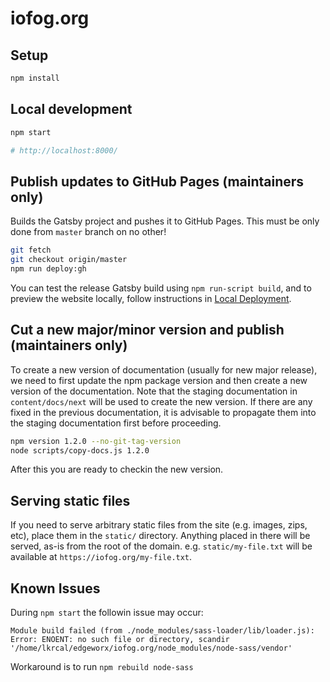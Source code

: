 # iofog.org

## Setup

```sh
npm install
```

## Local development

```sh
npm start

# http://localhost:8000/
```

## Publish updates to GitHub Pages (maintainers only)

Builds the Gatsby project and pushes it to GitHub Pages. This must be only done from `master` branch on no other!

```bash
git fetch
git checkout origin/master
npm run deploy:gh
```

You can test the release Gatsby build using `npm run-script build`, and to preview the website locally, follow instructions in [Local Deployment](#local-development).

## Cut a new major/minor version and publish (maintainers only)

To create a new version of documentation (usually for new major release), we need to first update the npm package version and then create a new version of the documentation.
Note that the staging documentation in `content/docs/next` will be used to create the new version.
If there are any fixed in the previous documentation, it is advisable to propagate them into the staging documentation first before proceeding.

```bash
npm version 1.2.0 --no-git-tag-version
node scripts/copy-docs.js 1.2.0
```

After this you are ready to checkin the new version.

## Serving static files

If you need to serve arbitrary static files from the site (e.g. images, zips, etc), place them in the `static/` directory. Anything placed in there will be served, as-is from the root of the domain. e.g. `static/my-file.txt` will be available at `https://iofog.org/my-file.txt`.

## Known Issues

During `npm start` the followin issue may occur:

```text
Module build failed (from ./node_modules/sass-loader/lib/loader.js):
Error: ENOENT: no such file or directory, scandir '/home/lkrcal/edgeworx/iofog.org/node_modules/node-sass/vendor'
```

Workaround is to run `npm rebuild node-sass`
